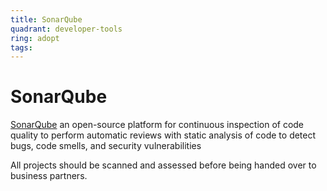 ```yaml
---
title: SonarQube
quadrant: developer-tools
ring: adopt
tags:
---
```


# SonarQube

<a href="https://www.sonarqube.org" target="_blank">SonarQube</a> an open-source platform for continuous inspection of code quality to perform automatic reviews with static analysis of code to detect bugs, code smells, and security vulnerabilities

All projects should be scanned and assessed before being handed over to business partners.
